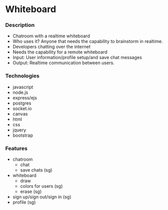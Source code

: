 # Whiteboard


### Description
  - Chatroom with a realtime whiteboard
  - Who uses it? Anyone that needs the capability to brainstorm in realtime.
  -   Developers chatting over the internet
  -   Needs the capability for a remote whiteboard
-   Input: User information/profile setup/and save chat messages
-   Output: Realtime communication between users.
  

### Technologies
- javascript
- node.js
- express/ejs
- postgres
- socket.io
- canvas
- html
- css
- jquery
- bootstrap

### Features
- chatroom
  - chat
  - save chats (sg)
- whiteboard
  - draw
  - colors for users (sg)
  - erase (sg)
- sign up/sign out/sign in (sg)
- profile (sg)


